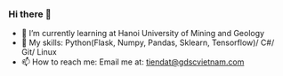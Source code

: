 ### Hi there 👋

- 🔭 I’m currently learning at Hanoi University of Mining and Geology
- 🌱 My skills: Python(Flask, Numpy, Pandas, Sklearn, Tensorflow)/ C#/ Git/ Linux
- 📫 How to reach me: Email me at: tiendat@gdscvietnam.com
<!-- - 👯 I’m looking to collaborate on improving my libraries -->

